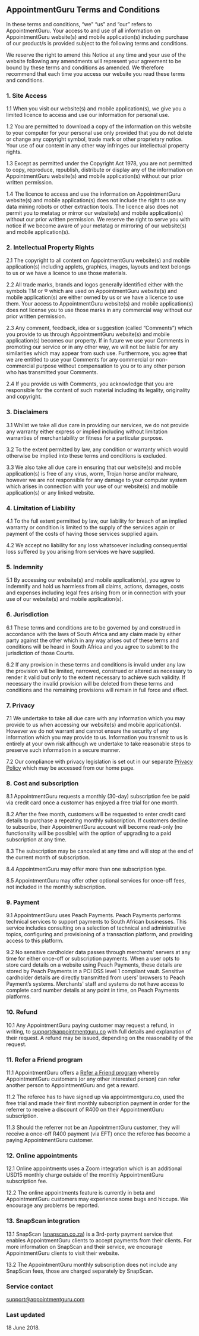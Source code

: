 ## AppointmentGuru Terms and Conditions

In these terms and conditions, “we” “us” and “our” refers to AppointmentGuru. Your access to and use of all information on AppointmentGuru website(s) and mobile application(s) including purchase of our product/s is provided subject to the following terms and conditions.

We reserve the right to amend this Notice at any time and your use of the website following any amendments will represent your agreement to be bound by these terms and conditions as amended. We therefore recommend that each time you access our website you read these terms and conditions.

### 1. Site Access

1.1 When you visit our website(s) and mobile application(s), we give you a limited licence to access and use our information for personal use.

1.2 You are permitted to download a copy of the information on this website to your computer for your personal use only provided that you do not delete or change any copyright symbol, trade mark or other proprietary notice. Your use of our content in any other way infringes our intellectual property rights.

1.3 Except as permitted under the Copyright Act 1978, you are not permitted to copy, reproduce, republish, distribute or display any of the information on AppointmentGuru website(s) and mobile application(s) without our prior written permission.

1.4 The licence to access and use the information on AppointmentGuru website(s) and mobile application(s) does not include the right to use any data mining robots or other extraction tools. The licence also does not permit you to metatag or mirror our website(s) and mobile application(s) without our prior written permission. We reserve the right to serve you with notice if we become aware of your metatag or mirroring of our website(s) and mobile application(s).

### 2. Intellectual Property Rights

2.1 The copyright to all content on AppointmentGuru website(s) and mobile application(s) including applets, graphics, images, layouts and text belongs to us or we have a licence to use those materials.

2.2 All trade marks, brands and logos generally identified either with the symbols TM or ® which are used on AppointmentGuru website(s) and mobile application(s) are either owned by us or we have a licence to use them. Your access to AppointmentGuru website(s) and mobile application(s) does not license you to use those marks in any commercial way without our prior written permission.

2.3 Any comment, feedback, idea or suggestion (called “Comments”) which you provide to us through AppointmentGuru website(s) and mobile application(s) becomes our property. If in future we use your Comments in promoting our service or in any other way, we will not be liable for any similarities which may appear from such use. Furthermore, you agree that we are entitled to use your Comments for any commercial or non-commercial purpose without compensation to you or to any other person who has transmitted your Comments.

2.4 If you provide us with Comments, you acknowledge that you are responsible for the content of such material including its legality, originality and copyright.

### 3. Disclaimers

3.1 Whilst we take all due care in providing our services, we do not provide any warranty either express or implied including without limitation warranties of merchantability or fitness for a particular purpose.

3.2 To the extent permitted by law, any condition or warranty which would otherwise be implied into these terms and conditions is excluded.

3.3 We also take all due care in ensuring that our website(s) and mobile application(s) is free of any virus, worm, Trojan horse and/or malware, however we are not responsible for any damage to your computer system which arises in connection with your use of our website(s) and mobile application(s) or any linked website.

### 4. Limitation of Liability

4.1 To the full extent permitted by law, our liability for breach of an implied warranty or condition is limited to the supply of the services again or payment of the costs of having those services supplied again.

4.2 We accept no liability for any loss whatsoever including consequential loss suffered by you arising from services we have supplied.

### 5. Indemnity

5.1 By accessing our website(s) and mobile application(s), you agree to indemnify and hold us harmless from all claims, actions, damages, costs and expenses including legal fees arising from or in connection with your use of our website(s) and mobile application(s).

### 6. Jurisdiction

6.1  These terms and conditions are to be governed by and construed in accordance with the laws of South Africa and any claim made by either party against the other which in any way arises out of these terms and conditions will be heard in South Africa and you agree to submit to the jurisdiction of those Courts.

6.2 If any provision in these terms and conditions is invalid under any law the provision will be limited, narrowed, construed or altered as necessary to render it valid but only to the extent necessary to achieve such validity. If necessary the invalid provision will be deleted from these terms and conditions and the remaining provisions will remain in full force and effect.

### 7. Privacy

7.1 We undertake to take all due care with any information which you may provide to us when accessing our website(s) and mobile application(s). However we do not warrant and cannot ensure the security of any information which you may provide to us. Information you transmit to us is entirely at your own risk although we undertake to take reasonable steps to preserve such information in a secure manner.

7.2 Our compliance with privacy legislation is set out in our separate [Privacy Policy](/privacy) which may be accessed from our home page.

### 8. Cost and subscription

8.1 AppointmentGuru requests a monthly (30-day) subscription fee be paid via credit card once a customer has enjoyed a free trial for one month.

8.2 After the free month, customers will be requested to enter credit card details to purchase a repeating monthly subscription. If customers decline to subscribe, their AppointmentGuru account will become read-only (no functionality will be possible) with the option of upgrading to a paid subscription at any time.

8.3 The subscription may be canceled at any time and will stop at the end of the current month of subscription.

8.4 AppointmentGuru may offer more than one subscription type.

8.5 AppointmentGuru may offer other optional services for once-off fees, not included in the monthly subscription.

### 9. Payment

9.1 AppointmentGuru uses Peach Payments. Peach Payments performs technical services to support payments to South African businesses. This service includes consulting on a selection of technical and administrative topics, configuring and provisioning of a transaction platform, and providing access to this platform.

9.2 No sensitive cardholder data passes through merchants' servers at any time for either once-off or subscription payments. When a user opts to store card details on a website using Peach Payments, these details are stored by Peach Payments in a PCI DSS level 1 compliant vault. Sensitive cardholder details are directly transmitted from users’ browsers to Peach Payment’s systems. Merchants' staff and systems do not have access to complete card number details at any point in time, on Peach Payments platforms.

### 10. Refund

10.1 Any AppointmentGuru paying customer may request a refund, in writing, to [support@appointmentguru.co](mailto:support@appointmentguru.co) with full details and explanation of their request. A refund may be issued, depending on the reasonability of the request.

### 11. Refer a Friend program

11.1 AppointmentGuru offers a [Refer a Friend program](/refer-a-friend) whereby AppointmentGuru customers (or any other interested person) can refer another person to AppointmentGuru and get a reward.

11.2 The referee has to have signed up via appointmentguru.co, used the free trial and made their first monthly subscription payment in order for the referrer to receive a discount of R400 on their AppointmentGuru subscription.

11.3 Should the referrer not be an AppointmentGuru customer, they will receive a once-off R400 payment (via EFT) once the referee has become a paying AppointmentGuru customer.

### 12. Online appointments

12.1 Online appointments uses a Zoom integration which is an additional USD15 monthly charge outside of the monthly AppointmentGuru subscription fee.

12.2 The online appointments feature is currently in beta and AppointmentGuru customers may experience some bugs and hiccups. We encourage any problems be reported.

### 13. SnapScan integration

13.1 SnapScan ([snapscan.co.za](https://www.snapscan.co.za/)) is a 3rd-party payment service that enables AppointmentGuru clients to accept payments from their clients. For more information on SnapScan and their service, we encourage AppointmentGuru clients to visit their website.

13.2 The AppointmentGuru monthly subscription does not include any SnapScan fees, those are charged separately by SnapScan.

### Service contact

support@appointmentguru.com

### Last updated

18 June 2018.
